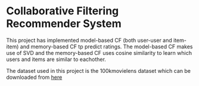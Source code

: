 # Collaborative Filtering Recommender System

This project has implemented model-based CF (both user-user and item-item) and memory-based CF tp predict ratings. The model-based CF makes use of SVD and the memory-based CF uses cosine similarity to learn which users and items are similar to eachother. 

The dataset used in this project is the 100kmovielens dataset which can be downloaded from [here](files.grouplens.org/datasets/movielens/ml-100k.zip)

